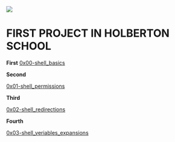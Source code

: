 <img src="holbertonschool logo.png">

# FIRST PROJECT IN HOLBERTON SCHOOL

**First**
[0x00-shell_basics](https://github.com/julien3641/holberton-system_engineering-devops/tree/main/0x00-shell_basics)

**Second**

[0x01-shell_permissions](https://github.com/julien3641/holberton-system_engineering-devops/tree/main/0x01-shell_permissions)

**Third**

[0x02-shell_redirections](https://github.com/julien3641/holberton-system_engineering-devops/tree/main/0x02-shell_redirections)

**Fourth**

[0x03-shell_veriables_expansions](https://github.com/julien3641/holberton-system_engineering-devops/tree/main/0x03-shell_variables_expansions)
